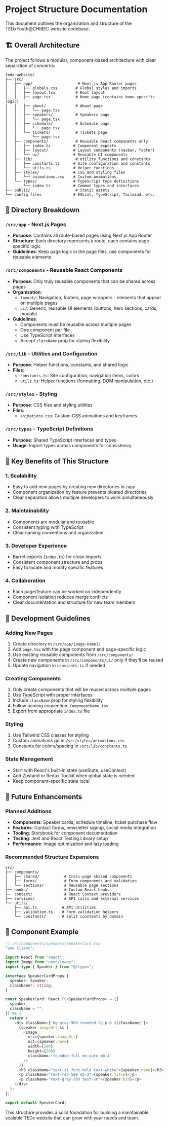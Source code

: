 # Project Structure Documentation

This document outlines the organization and structure of the TEDxYouth@CHIREC website codebase.

## 🏗️ Overall Architecture

The project follows a modular, component-based architecture with clear separation of concerns:

```
tedx-website/
├── src/
│   ├── app/                    # Next.js App Router pages
│   │   ├── globals.css        # Global styles and imports
│   │   ├── layout.tsx         # Root layout
│   │   ├── page.tsx           # Home page (contains home-specific logic)
│   │   ├── about/             # About page
│   │   │   └── page.tsx
│   │   ├── speakers/          # Speakers page
│   │   │   └── page.tsx
│   │   ├── schedule/          # Schedule page
│   │   │   └── page.tsx
│   │   └── tickets/           # Tickets page
│   │       └── page.tsx
│   ├── components/            # Reusable React components only
│   │   ├── index.ts          # Component exports
│   │   ├── layout/           # Layout components (navbar, footer)
│   │   └── ui/               # Reusable UI components
│   ├── lib/                   # Utility functions and constants
│   │   ├── constants.ts      # Site configuration and constants
│   │   └── utils.ts          # Helper functions
│   ├── styles/               # CSS and styling files
│   │   └── animations.css    # Custom animations
│   └── types/                # TypeScript type definitions
│       └── index.ts          # Common types and interfaces
├── public/                    # Static assets
└── config files              # ESLint, TypeScript, Tailwind, etc.
```

## 📁 Directory Breakdown

### `/src/app` - Next.js Pages

- **Purpose**: Contains all route-based pages using Next.js App Router
- **Structure**: Each directory represents a route, each contains page-specific logic
- **Guidelines**: Keep page logic in the page files, use components for reusable elements

### `/src/components` - Reusable React Components

- **Purpose**: Only truly reusable components that can be shared across pages
- **Organization**:
  - `layout/`: Navigation, footers, page wrappers - elements that appear on multiple pages
  - `ui/`: Generic, reusable UI elements (buttons, hero sections, cards, modals)
- **Guidelines**:
  - Components must be reusable across multiple pages
  - One component per file
  - Use TypeScript interfaces
  - Accept `className` prop for styling flexibility

### `/src/lib` - Utilities and Configuration

- **Purpose**: Helper functions, constants, and shared logic
- **Files**:
  - `constants.ts`: Site configuration, navigation items, colors
  - `utils.ts`: Helper functions (formatting, DOM manipulation, etc.)

### `/src/styles` - Styling

- **Purpose**: CSS files and styling utilities
- **Files**:
  - `animations.css`: Custom CSS animations and keyframes

### `/src/types` - TypeScript Definitions

- **Purpose**: Shared TypeScript interfaces and types
- **Usage**: Import types across components for consistency

## 🎯 Key Benefits of This Structure

### 1. **Scalability**

- Easy to add new pages by creating new directories in `/app`
- Component organization by feature prevents bloated directories
- Clear separation allows multiple developers to work simultaneously

### 2. **Maintainability**

- Components are modular and reusable
- Consistent typing with TypeScript
- Clear naming conventions and organization

### 3. **Developer Experience**

- Barrel exports (`index.ts`) for clean imports
- Consistent component structure and props
- Easy to locate and modify specific features

### 4. **Collaboration**

- Each page/feature can be worked on independently
- Component isolation reduces merge conflicts
- Clear documentation and structure for new team members

## 🔧 Development Guidelines

### Adding New Pages

1. Create directory in `/src/app/[page-name]/`
2. Add `page.tsx` with the page component and page-specific logic
3. Use existing reusable components from `/src/components/`
4. Create new components in `/src/components/ui/` only if they'll be reused
5. Update navigation in `constants.ts` if needed

### Creating Components

1. Only create components that will be reused across multiple pages
2. Use TypeScript with proper interfaces
3. Include `className` prop for styling flexibility
4. Follow naming convention: `ComponentName.tsx`
5. Export from appropriate `index.ts` file

### Styling

1. Use Tailwind CSS classes for styling
2. Custom animations go in `/src/styles/animations.css`
3. Constants for colors/spacing in `/src/lib/constants.ts`

### State Management

- Start with React's built-in state (useState, useContext)
- Add Zustand or Redux Toolkit when global state is needed
- Keep component-specific state local

## 🚀 Future Enhancements

### Planned Additions

- **Components**: Speaker cards, schedule timeline, ticket purchase flow
- **Features**: Contact forms, newsletter signup, social media integration
- **Tooling**: Storybook for component documentation
- **Testing**: Jest and React Testing Library setup
- **Performance**: Image optimization and lazy loading

### Recommended Structure Expansions

```
src/
├── components/
│   ├── shared/           # Cross-page shared components
│   ├── forms/            # Form components and validation
│   └── sections/         # Reusable page sections
├── hooks/                # Custom React hooks
├── context/              # React Context providers
├── services/             # API calls and external services
└── utils/
    ├── api.ts           # API utilities
    ├── validation.ts    # Form validation helpers
    └── constants/       # Split constants by domain
```

## 📝 Component Example

```typescript
// src/components/speakers/SpeakerCard.tsx
"use client";

import React from "react";
import Image from "next/image";
import type { Speaker } from "@/types";

interface SpeakerCardProps {
  speaker: Speaker;
  className?: string;
}

const SpeakerCard: React.FC<SpeakerCardProps> = ({
  speaker,
  className = "",
}) => {
  return (
    <div className={`bg-gray-900 rounded-lg p-6 ${className}`}>
      {speaker.imageUrl && (
        <Image
          src={speaker.imageUrl}
          alt={speaker.name}
          width={200}
          height={200}
          className="rounded-full mx-auto mb-4"
        />
      )}
      <h3 className="text-xl font-bold text-white">{speaker.name}</h3>
      <p className="text-red-500 mb-2">{speaker.title}</p>
      <p className="text-gray-300 text-sm">{speaker.bio}</p>
    </div>
  );
};

export default SpeakerCard;
```

This structure provides a solid foundation for building a maintainable, scalable TEDx website that can grow with your needs and team.
